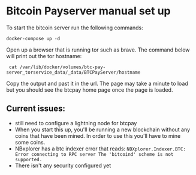 # Bitcoin Payserver manual set up

To start the bitcoin server run the following commands:

`docker-compose up -d`

Open up a browser that is running tor such as brave. The command below will print out the tor hostname:

` cat /var/lib/docker/volumes/btc-pay-server_torservice_data/_data/BTCPayServer/hostname`

Copy the output and past it in the url. The page may take a minute to load but you should see the btcpay home page once the page is loaded.

## Current issues:

- still need to configure a lightning node for btcpay
- When you start this up, you'll be running a new blockchain without any coins that have been mined. In order to use this you'll have to mine some coins. 
- NBxplorer has a btc indexer error that reads:   `NBXplorer.Indexer.BTC: Error connecting to RPC server The 'bitcoind' scheme is not supported.`
- There isn't any security configured yet

<!-- /var/lib/docker/volumes/btc-pay-server_torservice_data/_data/BTCPayServer/hostname -->